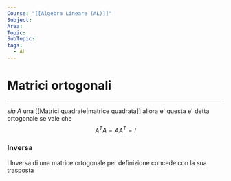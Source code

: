 ```yaml
---
Course: "[[Algebra Lineare (AL)]]"
Subject: 
Area: 
Topic: 
SubTopic: 
tags:
  - AL
---
```

# Matrici ortogonali
---
_sia_ $A$ una [[Matrici quadrate|matrice quadrata]] 
allora e' questa e' detta ortogonale se vale che $$A^TA=AA^T=I$$

### Inversa
l Inversa di una matrice ortogonale per definizione concede con la sua trasposta 